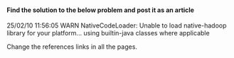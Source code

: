 #### Find the solution to the below problem and post it as an article
25/02/10 11:56:05 WARN NativeCodeLoader: Unable to load native-hadoop library for your platform... using builtin-java classes where applicable



Change the references links in all the pages.

